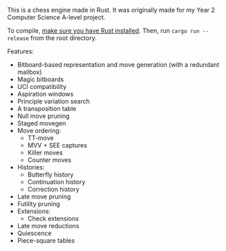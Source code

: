 This is a chess engine made in Rust. It was originally made for my Year 2 Computer Science A-level project.

To compile, [make sure you have Rust installed](https://rustup.rs). Then, run `cargo run --release` from the root directory.

Features:
- Bitboard-based representation and move generation (with a redundant mailbox)
- Magic bitboards
- UCI compatibility
- Aspiration windows
- Principle variation search
- A transposition table
- Null move pruning
- Staged movegen
- Move ordering:
  - TT-move
  - MVV + SEE captures
  - Killer moves
  - Counter moves
- Histories:
  - Butterfly history
  - Continuation history
  - Correction history
- Late move pruning
- Futility pruning
- Extensions:
  - Check extensions
- Late move reductions
- Quiescence
- Piece-square tables
